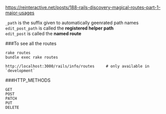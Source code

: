 
https://reinteractive.net/posts/188-rails-discovery-magical-routes-part-1-major-usages  

`_path` is the suffix given to automatically geenrated path names
`edit_post_path` is called the **registered helper path**  
`edit_post` is called the **named route**  

###To see all the routes
```
rake routes
bundle exec rake routes

http://localhost:3000/rails/info/routes     # only available in `development`
```
###HTTP_METHODS
```
GET
POST
PATCH
PUT
DELETE
```

